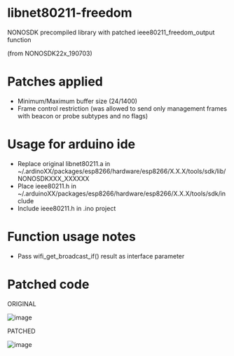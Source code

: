 # libnet80211-freedom
NONOSDK precompiled library with patched ieee80211_freedom_output function

(from NONOSDK22x_190703)

# Patches applied
  - Minimum/Maximum buffer size (24/1400)
  - Frame control restriction (was allowed to send only management frames with beacon or probe subtypes and no flags)

# Usage for arduino ide
  - Replace original libnet80211.a in ~/.ardinoXX/packages/esp8266/hardware/esp8266/X.X.X/tools/sdk/lib/NONOSDKXXX_XXXXXX
  - Place ieee80211.h in ~/.arduinoXX/packages/esp8266/hardware/esp8266/X.X.X/tools/sdk/include
  - Include ieee80211.h in .ino project

# Function usage notes
  - Pass wifi_get_broadcast_if() result as interface parameter

# Patched code

ORIGINAL

![image](https://github.com/Epenko1337/libnet80211-freedom/assets/43629089/14416aa9-8f9e-421c-807f-3f5e6f27403f)

PATCHED

![image](https://github.com/Epenko1337/libnet80211-freedom/assets/43629089/4665ab08-9915-4861-b16f-2a4d2b830d39)
